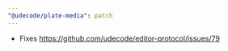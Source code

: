 ```yaml
---
"@udecode/plate-media": patch
---
```


- Fixes https://github.com/udecode/editor-protocol/issues/79
